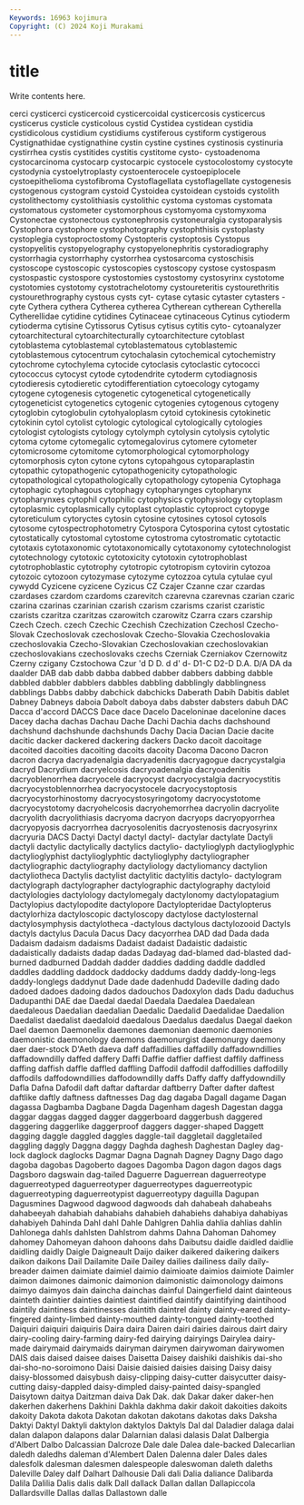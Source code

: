 ```yaml
---
Keywords: 16963 kojimura
Copyright: (C) 2024 Koji Murakami
---
```


# title

Write contents here.



cerci cysticerci cysticercoid cysticercoidal cysticercosis cysticercus cysticerus cysticle
cysticolous cystid Cystidea cystidean cystidia cystidicolous cystidium cystidiums cystiferous cystiform
cystigerous Cystignathidae cystignathine cystin cystine cystines cystinosis cystinuria cystirrhea cystis
cystitides cystitis cystitome cysto- cystoadenoma cystocarcinoma cystocarp cystocarpic cystocele cystocolostomy
cystocyte cystodynia cystoelytroplasty cystoenterocele cystoepiplocele cystoepithelioma cystofibroma Cystoflagellata cystoflagellate cystogenesis
cystogenous cystogram cystoid Cystoidea cystoidean cystoids cystolith cystolithectomy cystolithiasis cystolithic
cystoma cystomas cystomata cystomatous cystometer cystomorphous cystomyoma cystomyxoma Cystonectae cystonectous
cystonephrosis cystoneuralgia cystoparalysis Cystophora cystophore cystophotography cystophthisis cystoplasty cystoplegia cystoproctostomy
Cystopteris cystoptosis Cystopus cystopyelitis cystopyelography cystopyelonephritis cystoradiography cystorrhagia cystorrhaphy cystorrhea
cystosarcoma cystoschisis cystoscope cystoscopic cystoscopies cystoscopy cystose cystospasm cystospastic cystospore
cystostomies cystostomy cystosyrinx cystotome cystotomies cystotomy cystotrachelotomy cystoureteritis cystourethritis cystourethrography
cystous cysts cyt- cytase cytasic cytaster cytasters -cyte Cythera cythera
Cytherea cytherea Cytherean cytherean Cytherella Cytherellidae cytidine cytidines Cytinaceae cytinaceous
Cytinus cytioderm cytioderma cytisine Cytissorus Cytisus cytisus cytitis cyto- cytoanalyzer
cytoarchitectural cytoarchitecturally cytoarchitecture cytoblast cytoblastema cytoblastemal cytoblastematous cytoblastemic cytoblastemous cytocentrum
cytochalasin cytochemical cytochemistry cytochrome cytochylema cytocide cytoclasis cytoclastic cytococci cytococcus
cytocyst cytode cytodendrite cytoderm cytodiagnosis cytodieresis cytodieretic cytodifferentiation cytoecology cytogamy
cytogene cytogenesis cytogenetic cytogenetical cytogenetically cytogeneticist cytogenetics cytogenic cytogenies cytogenous
cytogeny cytoglobin cytoglobulin cytohyaloplasm cytoid cytokinesis cytokinetic cytokinin cytol cytolist
cytologic cytological cytologically cytologies cytologist cytologists cytology cytolymph cytolysin cytolysis
cytolytic cytoma cytome cytomegalic cytomegalovirus cytomere cytometer cytomicrosome cytomitome cytomorphological
cytomorphology cytomorphosis cyton cytone cytons cytopahgous cytoparaplastin cytopathic cytopathogenic cytopathogenicity
cytopathologic cytopathological cytopathologically cytopathology cytopenia Cytophaga cytophagic cytophagous cytophagy cytopharynges
cytopharynx cytopharynxes cytophil cytophilic cytophysics cytophysiology cytoplasm cytoplasmic cytoplasmically cytoplast
cytoplastic cytoproct cytopyge cytoreticulum cytoryctes cytosin cytosine cytosines cytosol cytosols
cytosome cytospectrophotometry Cytospora Cytosporina cytost cytostatic cytostatically cytostomal cytostome cytostroma
cytostromatic cytotactic cytotaxis cytotaxonomic cytotaxonomically cytotaxonomy cytotechnologist cytotechnology cytotoxic cytotoxicity
cytotoxin cytotrophoblast cytotrophoblastic cytotrophy cytotropic cytotropism cytovirin cytozoa cytozoic cytozoon
cytozymase cytozyme cytozzoa cytula cytulae cyul cywydd Cyzicene cyzicene Cyzicus
CZ Czajer Czanne czar czardas czardases czardom czardoms czarevitch czarevna
czarevnas czarian czaric czarina czarinas czarinian czarish czarism czarisms czarist
czaristic czarists czaritza czaritzas czarowitch czarowitz Czarra czars czarship Czech
Czech. czech Czechic Czechish Czechization Czechosl Czecho-Slovak Czechoslovak czechoslovak Czecho-Slovakia
Czechoslovakia czechoslovakia Czecho-Slovakian Czechoslovakian czechoslovakian czechoslovakians czechoslovaks czechs Czerniak Czerniakov
Czernowitz Czerny czigany Czstochowa Czur 'd D D. d d'
d- D1-C D2-D D.A. D/A DA da daalder DAB dab
dabb dabba dabbed dabber dabbers dabbing dabble dabbled dabbler dabblers
dabbles dabbling dabblingly dabblingness dabblings Dabbs dabby dabchick dabchicks Daberath
Dabih Dabitis dablet Dabney Dabneys daboia Dabolt daboya dabs dabster
dabsters dabuh DAC Dacca d'accord DACCS Dace dace Dacelo Daceloninae
dacelonine daces Dacey dacha dachas Dachau Dache Dachi Dachia dachs
dachshound dachshund dachshunde dachshunds Dachy Dacia Dacian Dacie dacite dacitic
dacker dackered dackering dackers Dacko dacoit dacoitage dacoited dacoities dacoiting
dacoits dacoity Dacoma Dacono Dacron dacron dacrya dacryadenalgia dacryadenitis dacryagogue
dacrycystalgia dacryd Dacrydium dacryelcosis dacryoadenalgia dacryoadenitis dacryoblenorrhea dacryocele dacryocyst dacryocystalgia
dacryocystitis dacryocystoblennorrhea dacryocystocele dacryocystoptosis dacryocystorhinostomy dacryocystosyringotomy dacryocystotome dacryocystotomy dacryohelcosis dacryohemorrhea
dacryolin dacryolite dacryolith dacryolithiasis dacryoma dacryon dacryops dacryopyorrhea dacryopyosis dacryorrhea
dacryosolenitis dacryostenosis dacryosyrinx dacryuria DACS Dactyi Dactyl dactyl dactyl- dactylar
dactylate Dactyli dactyli dactylic dactylically dactylics dactylio- dactylioglyph dactylioglyphic dactylioglyphist
dactylioglyphtic dactylioglyphy dactyliographer dactyliographic dactyliography dactyliology dactyliomancy dactylion dactyliotheca Dactylis
dactylist dactylitic dactylitis dactylo- dactylogram dactylograph dactylographer dactylographic dactylography dactyloid
dactylologies dactylology dactylomegaly dactylonomy dactylopatagium Dactylopius dactylopodite dactylopore Dactylopteridae Dactylopterus
dactylorhiza dactyloscopic dactyloscopy dactylose dactylosternal dactylosymphysis dactylotheca -dactylous dactylous dactylozooid
Dactyls dactyls dactylus Dacula Dacus Dacy dacyorrhea DAD dad Dada
dada Dadaism dadaism dadaisms Dadaist dadaist Dadaistic dadaistic dadaistically dadaists
dadap dadas Dadayag dad-blamed dad-blasted dad-burned dadburned Daddah dadder daddies
dadding daddle daddled daddles daddling daddock daddocky daddums daddy daddy-long-legs
daddy-longlegs daddynut Dade dade dadenhudd Dadeville dading dado dadoed dadoes
dadoing dados dadouchos Dadoxylon dads Dadu daduchus Dadupanthi DAE dae
Daedal daedal Daedala Daedalea Daedalean daedaleous Daedalian daedalian Daedalic Daedalid
Daedalidae Daedalion Daedalist daedalist daedaloid daedalous Daedalus daedalus Daegal daekon
Dael daemon Daemonelix daemones daemonian daemonic daemonies daemonistic daemonology daemons
daemonurgist daemonurgy daemony daer daer-stock D'Aeth daeva daff daffadillies daffadilly
daffadowndillies daffadowndilly daffed daffery Daffi Daffie daffier daffiest daffily daffiness
daffing daffish daffle daffled daffling Daffodil daffodil daffodillies daffodilly daffodils
daffodowndillies daffodowndilly daffs Daffy daffy daffydowndilly Dafla Dafna Dafodil daft
daftar daftardar daftberry Dafter dafter daftest daftlike daftly daftness daftnesses
Dag dag dagaba Dagall dagame Dagan dagassa Dagbamba Dagbane Dagda
Dagenham dagesh Dagestan dagga daggar daggas dagged dagger daggerboard daggerbush
daggered daggering daggerlike daggerproof daggers dagger-shaped Daggett dagging daggle daggled
daggles daggle-tail daggletail daggletailed daggling daggly Daggna daggy Daghda daghesh
Daghestan Dagley dag-lock daglock daglocks Dagmar Dagna Dagnah Dagney Dagny
Dago dago dagoba dagobas Dagoberto dagoes Dagomba Dagon dagon dagos
dags Dagsboro dagswain dag-tailed Daguerre Daguerrean daguerreotype daguerreotyped daguerreotyper daguerreotypes
daguerreotypic daguerreotyping daguerreotypist daguerreotypy daguilla Dagupan Dagusmines Dagwood dagwood dagwoods
dah dahabeah dahabeahs dahabeeyah dahabiah dahabiahs dahabieh dahabiehs dahabiya dahabiyas
dahabiyeh Dahinda Dahl dahl Dahle Dahlgren Dahlia dahlia dahlias dahlin
Dahlonega dahls dahlsten Dahlstrom dahms Dahna Dahoman Dahomey dahomey Dahomeyan
dahoon dahoons dahs Daibutsu daidle daidled daidlie daidling daidly Daigle
Daigneault Daijo daiker daikered daikering daikers daikon daikons Dail Dailamite
Daile Dailey dailies dailiness daily daily-breader daimen daimiate daimiel daimio
daimioate daimios daimiote Daimler daimon daimones daimonic daimonion daimonistic daimonology
daimons daimyo daimyos dain daincha dainchas dainful Daingerfield daint dainteous
dainteth daintier dainties daintiest daintified daintify daintifying daintihood daintily daintiness
daintinesses daintith daintrel dainty dainty-eared dainty-fingered dainty-limbed dainty-mouthed dainty-tongued dainty-toothed
Daiquiri daiquiri daiquiris Daira daira Dairen dairi dairies dairous dairt
dairy dairy-cooling dairy-farming dairy-fed dairying dairyings Dairylea dairy-made dairymaid dairymaids
dairyman dairymen dairywoman dairywomen DAIS dais daised daisee daises Daisetta
Daisey daishiki daishikis dai-sho dai-sho-no-soroimono Daisi Daisie daisied daisies daising
Daisy daisy daisy-blossomed daisybush daisy-clipping daisy-cutter daisycutter daisy-cutting daisy-dappled daisy-dimpled
daisy-painted daisy-spangled Daisytown daitya Daitzman daiva Dak Dak. dak Dakar
daker daker-hen dakerhen dakerhens Dakhini Dakhla dakhma dakir dakoit dakoities
dakoits dakoity Dakota dakota Dakotan dakotan dakotans dakotas daks Daksha
Daktyi Daktyl Daktyli daktylon daktylos Daktyls Dal dal Daladier dalaga
dalai dalan dalapon dalapons dalar Dalarnian dalasi dalasis Dalat Dalbergia
d'Albert Dalbo Dalcassian Dalcroze Dale dale Dalea dale-backed Dalecarlian daledh
daledhs daleman d'Alembert Dalen Dalenna daler Dales dales dalesfolk dalesman
dalesmen dalespeople daleswoman daleth daleths Daleville Daley dalf Dalhart Dalhousie
Dali dali Dalia daliance Dalibarda Dalila Dalilia Dalis dalis dalk
Dall dallack Dallan dallan Dallapiccola Dallardsville Dallas dallas Dallastown dalle
